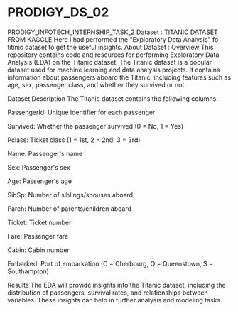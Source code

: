# PRODIGY_DS_02
PRODIGY_INFOTECH_INTERNSHIP_TASK_2
Dataset : TITANIC DATASET FROM KAGGLE
Here I had performed the "Exploratory Data Analysis" fo titinic dataset to get the useful insights.
About Dataset :
Overview
This repository contains code and resources for performing Exploratory Data Analysis (EDA) on the Titanic dataset. The Titanic dataset is a popular dataset used for machine learning and data analysis projects. It contains information about passengers aboard the Titanic, including features such as age, sex, passenger class, and whether they survived or not.

Dataset Description
The Titanic dataset contains the following columns:

PassengerId: Unique identifier for each passenger

Survived: Whether the passenger survived (0 = No, 1 = Yes)

Pclass: Ticket class (1 = 1st, 2 = 2nd, 3 = 3rd)

Name: Passenger's name

Sex: Passenger's sex

Age: Passenger's age

SibSp: Number of siblings/spouses aboard

Parch: Number of parents/children aboard

Ticket: Ticket number

Fare: Passenger fare

Cabin: Cabin number

Embarked: Port of embarkation (C = Cherbourg, Q = Queenstown, S = Southampton)

Results
The EDA will provide insights into the Titanic dataset, including the distribution of passengers, survival rates, and relationships between variables. These insights can help in further analysis and modeling tasks.
